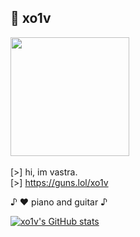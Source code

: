 ## 🌙 xo1v

<img src="https://github.com/user-attachments/assets/8183cdcd-9d58-4cde-a561-b0f7b2ec9353" width="190" height="190"> \
\
[>] hi, im vastra. \
[>] https://guns.lol/xo1v

♪ ♥️ piano and guitar ♪

[![xo1v's GitHub stats](https://github-readme-stats.vercel.app/api/top-langs/?username=xo1v&langs_count=6&theme=material-palenight)](https://github.com/anuraghazra/github-readme-stats)
